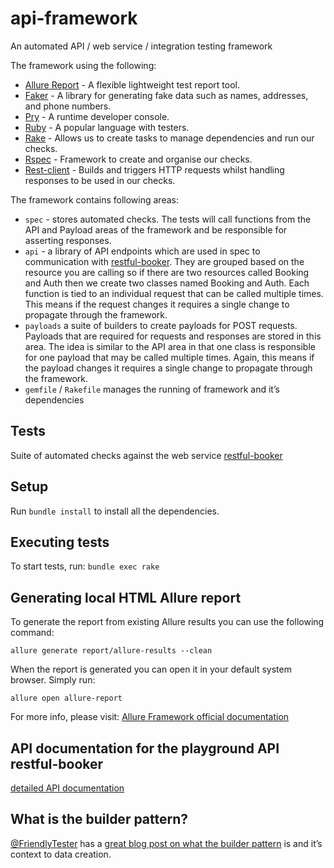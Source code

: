 # api-framework

An automated API / web service / integration testing framework

The framework using the following:

- [Allure Report](https://qameta.io/allure-report/) - A flexible lightweight test report tool.
- [Faker](https://github.com/faker-ruby/faker) - A library for generating fake data such as names, addresses, and phone
  numbers.
- [Pry](https://github.com/pry/pry) - A runtime developer console.
- [Ruby](https://www.ruby-lang.org/en/) - A popular language with testers.
- [Rake](https://ruby.github.io/rake/) - Allows us to create tasks to manage dependencies and run our checks.
- [Rspec](https://rspec.info/) - Framework to create and organise our checks.
- [Rest-client](https://github.com/rest-client/rest-client) - Builds and triggers HTTP requests whilst handling
  responses to be used in our checks.

The framework contains following areas:

- `spec` - stores automated checks. The tests will call functions from the API and Payload areas of the framework and be
  responsible for asserting responses.
- `api` - a library of API endpoints which are used in spec to communication
  with [restful-booker](https://restful-booker.herokuapp.com/). They are grouped based on the resource you are
  calling so if there are two resources called Booking and Auth then we create two classes named Booking and Auth. Each
  function is tied to an individual request that can be called multiple times. This means if the request changes it
  requires a single change to propagate through the framework.
- `payloads` a suite of builders to create payloads for POST requests. Payloads that are required for requests and
  responses are stored in this area. The idea is similar to the API
  area in that one class is responsible for one payload that may be called multiple times. Again, this means if the
  payload changes it requires a single change to propagate through the framework.
- `gemfile` / `Rakefile` manages the running of framework and it’s dependencies

## Tests

Suite of automated checks against the web service [restful-booker](https://restful-booker.herokuapp.com/)

## Setup

Run `bundle install` to install all the dependencies.

## Executing tests

To start tests, run: `bundle exec rake`

## Generating local HTML Allure report

To generate the report from existing Allure results you can use the following command:

```shell
allure generate report/allure-results --clean
```

When the report is generated you can open it in your default system browser. Simply run:

```shell
allure open allure-report
```

For more info, please visit: [Allure Framework official documentation](https://docs.qameta.io/allure-report)

## API documentation for the playground API restful-booker

[detailed API documentation](https://restful-booker.herokuapp.com/apidoc/index.html)

## What is the builder pattern?

[@FriendlyTester](https://twitter.com/friendlytester) has
a [great blog post on what the builder pattern](http://www.thefriendlytester.co.uk/2015/06/an-introduction-to-data-builder-pattern.html)
is and it’s context to data creation.